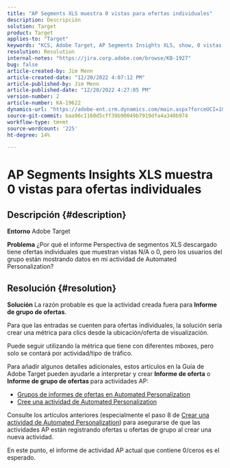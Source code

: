 ```yaml
---
title: "AP Segments XLS muestra 0 vistas para ofertas individuales"
description: Descripción
solution: Target
product: Target
applies-to: "Target"
keywords: "KCS, Adobe Target, AP Segments Insights XLS, show, 0 vistas, ofertas individuales"
resolution: Resolution
internal-notes: "https://jira.corp.adobe.com/browse/KB-1927"
bug: false
article-created-by: Jim Menn
article-created-date: "12/20/2022 4:07:12 PM"
article-published-by: Jim Menn
article-published-date: "12/20/2022 4:27:05 PM"
version-number: 2
article-number: KA-19622
dynamics-url: "https://adobe-ent.crm.dynamics.com/main.aspx?forceUCI=1&pagetype=entityrecord&etn=knowledgearticle&id=424d2d5c-8080-ed11-81ac-6045bd006704"
source-git-commit: baa96c1160d5cff39b90049b7919dfa4a340b974
workflow-type: tm+mt
source-wordcount: '225'
ht-degree: 14%

---
```


# AP Segments Insights XLS muestra 0 vistas para ofertas individuales

## Descripción {#description}


<b>Entorno</b>
Adobe Target

<b>Problema</b>
¿Por qué el informe Perspectiva de segmentos XLS descargado tiene ofertas individuales que muestran vistas N/A o 0, pero los usuarios del grupo están mostrando datos en mi actividad de Automated Personalization?


## Resolución {#resolution}


<b>Solución</b>
La razón probable es que la actividad creada fuera para <b>Informe de grupo de ofertas</b>.

Para que las entradas se cuenten para ofertas individuales, la solución sería crear una métrica para clics desde la ubicación/oferta de visualización.

Puede seguir utilizando la métrica que tiene con diferentes mboxes, pero solo se contará por actividad/tipo de tráfico.

Para añadir algunos detalles adicionales, estos artículos en la Guía de Adobe Target pueden ayudarle a interpretar y crear <b>Informe de oferta</b> o <b>Informe de grupo de ofertas </b>para actividades AP:

- [Grupos de informes de ofertas en Automated Personalization](https://experienceleague.adobe.com/docs/target/using/reports/offer-reporting-groups-in-automated-personalization.html)
- [Cree una actividad de Automated Personalization](https://experienceleague.adobe.com/docs/target/using/activities/automated-personalization/create-ap-activity.html?lang=es)




Consulte los artículos anteriores (especialmente el paso 8 de [Crear una actividad de Automated Personalization](https://experienceleague.adobe.com/docs/target/using/activities/automated-personalization/create-ap-activity.html?lang=es)) para asegurarse de que las actividades AP están registrando ofertas u ofertas de grupo al crear una nueva actividad.

En este punto, el informe de actividad AP actual que contiene 0/ceros es el esperado.
